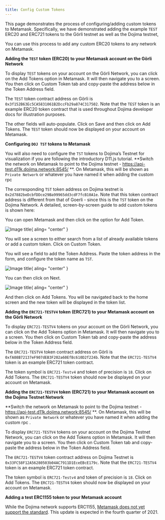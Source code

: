 ```yaml
---
title: Config Custom Tokens
---
```



This page demonstrates the process of configuring/adding custom tokens to Metamask. Specifically, we have demonstrated adding the example `TEST` ERC20 and ERC721 tokens to the Görli testnet as well as the Dojima testnet,

You can use this process to add any custom ERC20 tokens to any network on Metamask.

**Adding the `TEST` token (ERC20) to your Metamask account on the Görli Network**

To display `TEST` tokens on your account on the Görli Network, you can click on the Add Tokens option in Metamask. It will then navigate you to a screen. You then click on Custom Token tab and copy-paste the address below in the Token Address field.

The `TEST` token contract address on Görli is `0x3f152B63Ec5CA5831061B2DccFb29a874C317502`. Note that the `TEST` token is an example ERC20 token contract that is used throughout Dojima developer docs for illustration purposes.

The other fields will auto-populate. Click on Save and then click on Add Tokens. The `TEST` token should now be displayed on your account on Metamask.

**Configuring `DOJ TST` tokens to Metamask**

You will also need to configure the `TST` tokens to Dojima’s Testnet for visualization if you are following the introductory D11.js tutorial. **Switch the network on Metamask to point to the Dojima testnet - https://api-test.d11k.dojima.network:8545/ **. On Metamask, this will be shown as `Private Network` or whatever you have named it when adding the custom rpc 

The corresponding `TST` token address on Dojima testnet is `0x2d7882beDcbfDDce29Ba99965dd3cdF7fcB10A1e`. Note that this token contract address is different from that of Goerli - since this is the `TST` token on the Dojima Network. A detailed, screen-by-screen guide to add custom tokens is shown here:

You can open Metamask and then click on the option for Add Token.


![Image title](https://dojima-images.s3.ap-south-1.amazonaws.com/dojima-docs/img/metamask/configure-custom-token-1.png){ aling= "center" }

You will see a screen to either search from a list of already available tokens or add a custom token. Click on Custom Token.

You will see a field to add the Token Address. Paste the token address in the form, and configure the token name as `TST`.


![Image title](https://dojima-images.s3.ap-south-1.amazonaws.com/dojima-docs/img/metamask/configure-custom-token-2.png){ aling= "center" }

You can then click on Next.


![Image title](https://dojima-images.s3.ap-south-1.amazonaws.com/dojima-docs/img/metamask/configure-custom-token-3.png){ aling= "center" }

And then click on Add Tokens. You will be navigated back to the home screen and the new token will be displayed in the token list.

**Adding the `ERC721-TESTV4` token (ERC721) to your Metamask account on the Görli Network**

To display `ERC721-TESTV4` tokens on your account on the Görli Network, you can click on the Add Tokens option in Metamask. It will then navigate you to a screen. You then click on Custom Token tab and copy-paste the address below in the Token Address field.

The `ERC721-TESTV4` token contract address on Görli is `0xfA08B72137eF907dEB3F202a60EfBc610D2f224b`. Note that the `ERC721-TESTV4` token is an example ERC721 token contract.

The token symbol is `ERC721-Testv4` and token of precision is `18`. Click on Add Tokens. The `ERC721-TESTV4` token should now be displayed on your account on Metamask.

**Adding the `ERC721-TESTV4` token (ERC721) to your Metamask account on the Dojima Testnet Network**

**Switch the network on Metamask to point to the Dojima testnet - https://api-test.d11k.dojima.network:8545/ **. On Metamask, this will be shown as `Private Network` or whatever you have named it when adding the custom rpc .

To display `ERC721-TESTV4` tokens on your account on the Dojima Testnet Network, you can click on the Add Tokens option in Metamask. It will then navigate you to a screen. You then click on Custom Token tab and copy-paste the address below in the Token Address field.

The `ERC721-TESTV4` token contract address on Dojima Testnet is `0x33FC58F12A56280503b04AC7911D1EceEBcE179c`. Note that the `ERC721-TESTV4` token is an example ERC721 token contract.

The token symbol is `ERC721-Testv4` and token of precision is `18`. Click on Add Tokens. The `ERC721-TESTV4` token should now be displayed on your account on Metamask.

**Adding a test ERC1155 token to your Metamask account**

While the Dojima network supports ERC1155, [Metamask does not yet support the standard](https://metamask.zendesk.com/hc/en-us/articles/360058488651-Does-MetaMask-support-ERC-1155-). This update is expected in the fourth quarter of 2021.